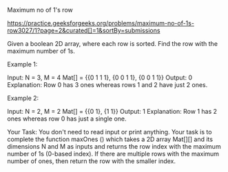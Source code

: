Maximum no of 1's row

https://practice.geeksforgeeks.org/problems/maximum-no-of-1s-row3027/1?page=2&curated[]=1&sortBy=submissions

Given a boolean 2D array, where each row is sorted. Find the row with the maximum number of 1s.

Example 1:

Input:
N = 3, M = 4
Mat[] = {{0 1 1 1},
         {0 0 1 1},
         {0 0 1 1}}
Output: 0
Explanation: Row 0 has 3 ones whereas
rows 1 and 2 have just 2 ones.

Example 2:

Input: 
N = 2, M = 2
Mat[] = {{0 1},
         {1 1}}
Output: 1
Explanation: Row 1 has 2 ones whereas
row 0 has just a single one. 

Your Task:
You don't need to read input or print anything. Your task is to complete the function maxOnes () which takes a 2D array Mat[][] and its dimensions N and M as inputs and returns the row index with the maximum number of 1s (0-based index). If there are multiple rows with the maximum number of ones, then return the row with the smaller index.
